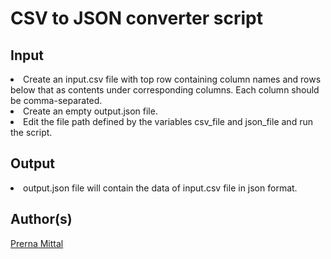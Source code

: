# CSV to JSON converter script

## Input
<li>Create an input.csv file with top row containing column names and rows below that as contents under corresponding columns. Each column should be comma-separated.
<li>Create an empty output.json file.
<li>Edit the file path defined by the variables csv_file and json_file and run the script.

## Output
<li>output.json file will contain the data of input.csv file in json format.

## Author(s)
[Prerna Mittal](https://github.com/prernamittal)
